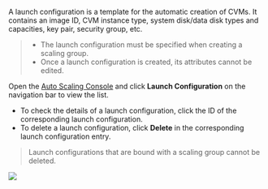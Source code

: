 A launch configuration is a template for the automatic creation of CVMs. It contains an image ID, CVM instance type, system disk/data disk types and capacities, key pair, security group, etc.

>
>- The launch configuration must be specified when creating a scaling group.
>- Once a launch configuration is created, its attributes cannot be edited.

Open the [Auto Scaling Console](https://console.cloud.tencent.com/autoscaling/config) and click **Launch Configuration** on the navigation bar to view the list.
- To check the details of a launch configuration, click the ID of the corresponding launch configuration.
- To delete a launch configuration, click **Delete** in the corresponding launch configuration entry.

>Launch configurations that are bound with a scaling group cannot be deleted.
>
![](https://main.qcloudimg.com/raw/ac8908ff988cd154d8ef26e699d4b99e.png)

